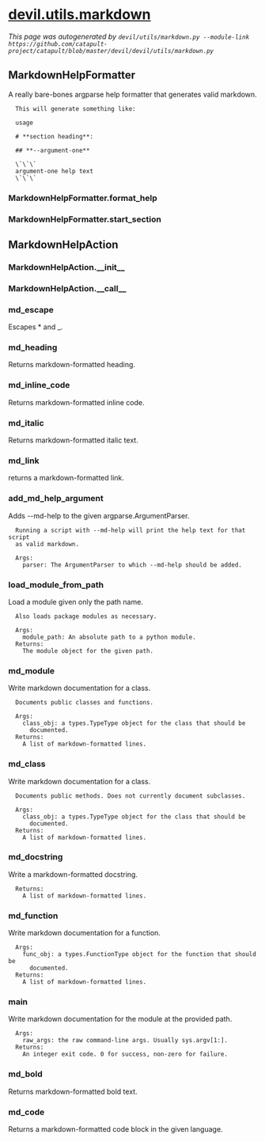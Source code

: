 # [devil.utils.markdown](https://github.com/catapult-project/catapult/blob/master/devil/devil/utils/markdown.py)

*This page was autogenerated by `devil/utils/markdown.py --module-link https://github.com/catapult-project/catapult/blob/master/devil/devil/utils/markdown.py`*

## MarkdownHelpFormatter

A really bare-bones argparse help formatter that generates valid markdown.
```
  This will generate something like:

  usage

  # **section heading**:

  ## **--argument-one**

  \`\`\`
  argument-one help text
  \`\`\`

```


### MarkdownHelpFormatter.format\_help

### MarkdownHelpFormatter.start\_section

## MarkdownHelpAction

### MarkdownHelpAction.\_\_init\_\_

### MarkdownHelpAction.\_\_call\_\_

### md\_escape

Escapes \* and \_.
### md\_heading

Returns markdown-formatted heading.
### md\_inline\_code

Returns markdown-formatted inline code.
### md\_italic

Returns markdown-formatted italic text.
### md\_link

returns a markdown-formatted link.
### add\_md\_help\_argument

Adds --md-help to the given argparse.ArgumentParser.
```
  Running a script with --md-help will print the help text for that script
  as valid markdown.

  Args:
    parser: The ArgumentParser to which --md-help should be added.
```


### load\_module\_from\_path

Load a module given only the path name.
```
  Also loads package modules as necessary.

  Args:
    module_path: An absolute path to a python module.
  Returns:
    The module object for the given path.
```


### md\_module

Write markdown documentation for a class.
```
  Documents public classes and functions.

  Args:
    class_obj: a types.TypeType object for the class that should be
      documented.
  Returns:
    A list of markdown-formatted lines.
```


### md\_class

Write markdown documentation for a class.
```
  Documents public methods. Does not currently document subclasses.

  Args:
    class_obj: a types.TypeType object for the class that should be
      documented.
  Returns:
    A list of markdown-formatted lines.
```


### md\_docstring

Write a markdown-formatted docstring.
```
  Returns:
    A list of markdown-formatted lines.
```


### md\_function

Write markdown documentation for a function.
```
  Args:
    func_obj: a types.FunctionType object for the function that should be
      documented.
  Returns:
    A list of markdown-formatted lines.
```


### main

Write markdown documentation for the module at the provided path.
```
  Args:
    raw_args: the raw command-line args. Usually sys.argv[1:].
  Returns:
    An integer exit code. 0 for success, non-zero for failure.
```


### md\_bold

Returns markdown-formatted bold text.
### md\_code

Returns a markdown-formatted code block in the given language.
